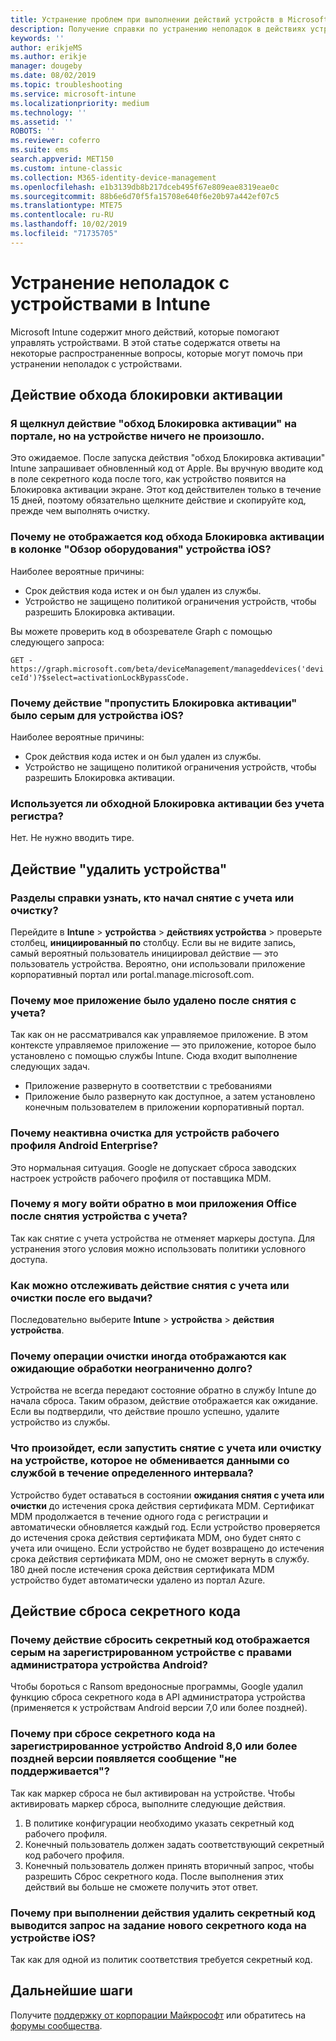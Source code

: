 ```yaml
---
title: Устранение проблем при выполнении действий устройств в Microsoft Intune — Azure | Документация Майкрософт
description: Получение справки по устранению неполадок в действиях устройств.
keywords: ''
author: erikjeMS
ms.author: erikje
manager: dougeby
ms.date: 08/02/2019
ms.topic: troubleshooting
ms.service: microsoft-intune
ms.localizationpriority: medium
ms.technology: ''
ms.assetid: ''
ROBOTS: ''
ms.reviewer: coferro
ms.suite: ems
search.appverid: MET150
ms.custom: intune-classic
ms.collection: M365-identity-device-management
ms.openlocfilehash: e1b3139db8b217dceb495f67e809eae8319eae0c
ms.sourcegitcommit: 88b6e6d70f5fa15708e640f6e20b97a442ef07c5
ms.translationtype: MTE75
ms.contentlocale: ru-RU
ms.lasthandoff: 10/02/2019
ms.locfileid: "71735705"
---
```

# <a name="troubleshoot-device-actions-in-intune"></a>Устранение неполадок с устройствами в Intune

Microsoft Intune содержит много действий, которые помогают управлять устройствами. В этой статье содержатся ответы на некоторые распространенные вопросы, которые могут помочь при устранении неполадок с устройствами.

## <a name="bypass-activation-lock-action"></a>Действие обхода блокировки активации

### <a name="i-clicked-the-bypass-activation-lock-action-in-the-portal-but-nothing-happened-on-the-device"></a>Я щелкнул действие "обход Блокировка активации" на портале, но на устройстве ничего не произошло.
Это ожидаемое. После запуска действия "обход Блокировка активации" Intune запрашивает обновленный код от Apple. Вы вручную вводите код в поле секретного кода после того, как устройство появится на Блокировка активации экране. Этот код действителен только в течение 15 дней, поэтому обязательно щелкните действие и скопируйте код, прежде чем выполнять очистку.

### <a name="why-dont-i-see-the-bypass-activation-lock-code-in-the-hardware-overview-blade-of-my-ios-device"></a>Почему не отображается код обхода Блокировка активации в колонке "Обзор оборудования" устройства iOS?
Наиболее вероятные причины:
- Срок действия кода истек и он был удален из службы.
- Устройство не защищено политикой ограничения устройств, чтобы разрешить Блокировка активации.

Вы можете проверить код в обозревателе Graph с помощью следующего запроса:

```GET - https://graph.microsoft.com/beta/deviceManagement/manageddevices('deviceId')?$select=activationLockBypassCode.```

### <a name="why-is-the-bypass-activation-lock-action-greyed-out-for-my-ios-device"></a>Почему действие "пропустить Блокировка активации" было серым для устройства iOS?
Наиболее вероятные причины: 
- Срок действия кода истек и он был удален из службы.
- Устройство не защищено политикой ограничения устройств, чтобы разрешить Блокировка активации.

### <a name="is-the-bypass-activation-lock-code-case-sensitive"></a>Используется ли обходной Блокировка активации без учета регистра?
Нет. Не нужно вводить тире.

## <a name="remove-devices-action"></a>Действие "удалить устройства"

### <a name="how-do-i-tell-who-started-a-retirewipe"></a>Разделы справки узнать, кто начал снятие с учета или очистку?
Перейдите в **Intune** > **устройства** > **действиях устройства** > проверьте столбец, **инициированный по** столбцу.
Если вы не видите запись, самый вероятный пользователь инициировал действие — это пользователь устройства. Вероятно, они использовали приложение корпоративный портал или portal.manage.microsoft.com.

### <a name="why-wasnt-my-application-uninstalled-after-using-retire"></a>Почему мое приложение было удалено после снятия с учета?
Так как он не рассматривался как управляемое приложение. В этом контексте управляемое приложение — это приложение, которое было установлено с помощью службы Intune. Сюда входит выполнение следующих задач.
- Приложение развернуто в соответствии с требованиями
- Приложение было развернуто как доступное, а затем установлено конечным пользователем в приложении корпоративный портал.

### <a name="why-is-wipe-grayed-out-for-android-enterprise-work-profile-devices"></a>Почему неактивна очистка для устройств рабочего профиля Android Enterprise?
Это нормальная ситуация. Google не допускает сброса заводских настроек устройств рабочего профиля от поставщика MDM.

### <a name="why-can-i-sign-back-into-my-office-apps-after-my-device-was-retired"></a>Почему я могу войти обратно в мои приложения Office после снятия устройства с учета?
Так как снятие с учета устройства не отменяет маркеры доступа. Для устранения этого условия можно использовать политики условного доступа.

### <a name="how-can-i-monitor-a-retirewipe-action-after-it-was-issued"></a>Как можно отслеживать действие снятия с учета или очистки после его выдачи?
Последовательно выберите **Intune** > **устройства** > **действия устройства**.

### <a name="why-do-wipes-sometimes-show-as-pending-indefinitely"></a>Почему операции очистки иногда отображаются как ожидающие обработки неограниченно долго?
Устройства не всегда передают состояние обратно в службу Intune до начала сброса. Таким образом, действие отображается как ожидание. Если вы подтвердили, что действие прошло успешно, удалите устройство из службы.

### <a name="what-happens-if-i-start-a-retirewipe-on-an-offline-device-or-a-device-that-hasnt-communicated-with-the-service-in-a-while"></a>Что произойдет, если запустить снятие с учета или очистку на устройстве, которое не обменивается данными со службой в течение определенного интервала?
Устройство будет оставаться в состоянии **ожидания снятия с учета или очистки** до истечения срока действия сертификата MDM. Сертификат MDM продолжается в течение одного года с регистрации и автоматически обновляется каждый год. Если устройство проверяется до истечения срока действия сертификата MDM, оно будет снято с учета или очищено. Если устройство не будет возвращено до истечения срока действия сертификата MDM, оно не сможет вернуть в службу. 180 дней после истечения срока действия сертификата MDM устройство будет автоматически удалено из портал Azure.


## <a name="reset-passcode-action"></a>Действие сброса секретного кода

### <a name="why-is-the-reset-passcode-action-greyed-out-on-my-android-device-admin-enrolled-device"></a>Почему действие сбросить секретный код отображается серым на зарегистрированном устройстве с правами администратора устройства Android?
Чтобы бороться с Ransom вредоносные программы, Google удалил функцию сброса секретного кода в API администратора устройства (применяется к устройствам Android версии 7,0 или более поздней).

### <a name="why-do-i-get-a-not-supported-message-when-i-issue-a-passcode-reset-to-my-android-80-or-later-work-profile-enrolled-device"></a>Почему при сбросе секретного кода на зарегистрированное устройство Android 8,0 или более поздней версии появляется сообщение "не поддерживается"?
Так как маркер сброса не был активирован на устройстве. Чтобы активировать маркер сброса, выполните следующие действия.
1. В политике конфигурации необходимо указать секретный код рабочего профиля.
2. Конечный пользователь должен задать соответствующий секретный код рабочего профиля.
3. Конечный пользователь должен принять вторичный запрос, чтобы разрешить Сброс секретного кода.
После выполнения этих действий вы больше не сможете получить этот ответ.

### <a name="why-am-i-prompted-to-set-a-new-passcode-on-my-ios-device-when-i-issue-the-remove-passcode-action"></a>Почему при выполнении действия удалить секретный код выводится запрос на задание нового секретного кода на устройстве iOS?
Так как для одной из политик соответствия требуется секретный код.

## <a name="next-steps"></a>Дальнейшие шаги

Получите [поддержку от корпорации Майкрософт](../fundamentals/get-support.md) или обратитесь на [форумы сообщества](https://social.technet.microsoft.com/Forums/en-US/home?category=microsoftintune).
